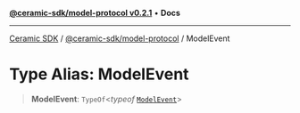 [**@ceramic-sdk/model-protocol v0.2.1**](../README.md) • **Docs**

***

[Ceramic SDK](../../../README.md) / [@ceramic-sdk/model-protocol](../README.md) / ModelEvent

# Type Alias: ModelEvent

> **ModelEvent**: `TypeOf`\<*typeof* [`ModelEvent`](../variables/ModelEvent.md)\>
